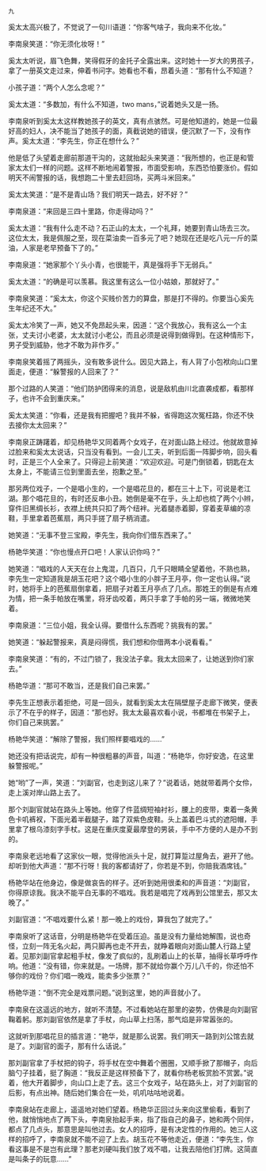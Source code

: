     九 

   奚太太高兴极了，不觉说了一句川语道：“你客气啥子，我向来不化妆。”

   李南泉笑道：“你无须化妆呀！”

   奚太太听说，眉飞色舞，笑得假牙的金托子全露出来。这时她十一岁大的男孩子，拿了一册英文走过来，伸着书问字。她看也不看，昂着头道：“那有什么不知道？

   小孩子道：“两个人怎么念呢？”

   奚太太道：“多数加，有什么不知道，two mans，”说着她头又是一扬。

   李南泉听到奚太太这样教她孩子的英文，真有点骇然。可是他知道的，她是一位最好高的妇人，决不能当了她孩子的面，真截说她的错误，便沉默了一下，没有作声。奚太太道：“李先生，你正在想什么？”

   他是低了头望着走廊前那道干沟的，这就抬起头来笑道：“我所想的，也正是和管家太太们一样的问题。这样不断地闹着警报，市面受影响，东西恐怕要涨价。假如明天不闹警报的话，我想跑二十里去赶回场，买两斗米回来。”

   奚太太笑道：“是不是青山场？我们明天一路去，好不好？”

   李南泉道：“来回是三四十里路，你走得动吗？”

   奚太太道：“我有什么走不动？石正山的太太，一个礼拜，她要到青山场去三次。这位太太，我是佩服之至，现在菜油卖一百多元了吧？她现在还是吃八元一斤的菜油，人家是老早预备下了的。”

   李南泉道：“她家那个丫头小青，也很能干，真是强将手下无弱兵。”

   奚太太道：“的确是可以羡慕。我这里有这么一位小姑娘，那就好了。”

   李南泉笑道：“奚太太，你这个买贱价苦力的算盘，那是打不得的。你要当心奚先生年纪还不大。”

   奚太太冷笑了一声，她又不免昂起头来，因道：“这个我放心，我有这么一个主张，丈夫讨小老婆，太太就讨小老公，而且必须是说得到做得到。在这种情形下，男子受到威胁，他才不敢为非作歹。”

   李南泉笑着摇了两摇头，没有敢多说什么。因见大路上，有人背了小包袱向山口里面走，便道：“躲警报的人回来了？”

   那个过路的人笑道：“他们防护团得来的消息，说是敌机由川北直袭成都，看那样子，也许不会到重庆来。”

   奚太太笑道：“你看，还是我有把握吧？我并不躲，省得跑这次冤枉路，你还不快去接你太太回来？”

   李南泉正踌躇着，却见杨艳华又同着两个女戏子，在对面山路上经过。他就故意掉过脸来和奚太太说话，只当没有看到。一会儿工夫，听到后面一阵脚步响，回头看时，正是三个人全来了。只得迎上前笑道：“欢迎欢迎。可是门倒锁着，钥匙在太太身上，不能请三位到里面去坐，抱歉之至。”

   那另两位戏子，一个是唱小生的，一个是唱花旦的，都在三十上下，可说是老江湖。那个唱花旦的，有时还反串小丑。她倒是毫不在乎，头上却也梳了两个小辫，穿件旧黑绸长衫，衣襟上统共只扣了两个纽袢。光着腿赤着脚，穿着麦草编的凉鞋，手里拿着芭蕉扇，两只手搓了扇子柄消遣。

   她笑道：“无事不登三宝殿，李先生，我向你们借东西来了。”

   杨艳华笑道：“你也慢点开口吧！人家认识你吗？”

   她笑道：“唱戏的人天天在台上鬼混，几百只，几千只眼睛全望着他，不熟也熟，李先生一定知道我是胡玉花吧？这个唱小生的小胖子王月亭，你一定也认得。”说时，她将手上的芭蕉扇倒拿着，把扇子对着王月亭点了几点。那姓王的倒是有点难为情，把一条手帕放在嘴里，将牙齿咬着，两只手拿了手帕的另一端，微微地笑着。

   李南泉道：“三位小姐，我全认得。要借什么东西呢？挑我有的罢。”

   她笑道：“躲起警报来，真是闷得慌，我们想和你借两本小说看看。”

   李南泉笑道：“有的，不过门锁了，我没法子拿。我太太回来了，让她送到你们家去。”

   杨艳华道：“那可不敢当，还是我们自己来罢。”

   李先生正想表示着拒绝，可是一回头，就看到奚太太在隔壁屋子走廊下微笑，便表示了不在乎的样子，因道：“那也好。我太太最喜欢看小说，书都堆在书架子上，你们自己来挑罢。”

   杨艳华笑道：“解除了警报，我们照样要唱戏的……”

   她还没有把话说完，却有一种很粗暴的声音，叫道：“杨艳华，你好安逸，在这里躲警报呢。”

   她“哟”了一声，笑道：“刘副官，也走到这儿来了？”说着话，她就带着两个女伶，走上溪对岸山路上去了。

   那个刘副官就站在路头上等她。他穿了件蓝绸短袖衬衫，腰上的皮带，束着一条黄色卡叽裤衩，下面光着半截腿子，踏了双紫色皮鞋。头上盖着巴斗式的遮阳帽，手里拿了根乌漆刻字手杖。这是在重庆度夏最摩登的男装，手中不方便的人是办不到的。

   李南泉老远地看了这家伙一眼，觉得他派头十足，就打算踅过屋角去，避开了他。却听到他大声道：“那不行呀！我的客都请好了，你若是不到，你赔我酒席钱。”

   杨艳华站在他身边，像是做哀告的样子。还听到她用很柔和的声音道：“刘副官，你得原谅我。我决不能平白无事的不唱戏。我若是唱完了戏再到公馆里去，那又太晚了。”

   刘副官道：“不唱戏要什么紧！那一晚上的戏份，算我包了就完了。”

   李南泉听了这话音，分明是杨艳华在受着压迫。虽是没有力量给她解围，说也奇怪，立刻一阵无名火起，两只脚再也走不开去，就睁着眼向对面山麓人行路上望着。见那刘副官拿起粗手杖，像发了疯似的，乱刷着山上的长草，抽得长草呼呼作响。他道：“没有错，你来就是。一场牌，那不就给你赢个万儿八千的，你还怕不够你的戏份？你们唱一晚戏，能卖多少张票？”

   杨艳华道：“倒不完全是戏票问题。”说到这里，她的声音就小了。

   李南泉在这遥远的地方，就听不清楚。不过看她站在那里的姿势，仿佛是向刘副官鞠着躬。那刘副官依然是拿了手杖，向山草上扫荡，那气焰是非常嚣张的。

   这就听到那唱花旦的插言道：“艳华，就是那么说罢。我们明天一路到刘公馆去就是了。刘副官的面子，那有什么话说。”

   那刘副官拿了手杖把的钩子，将手杖在空中舞着个圈圈，又顺手掀了那帽子，向后脑勺子挂着，挺了胸道：“我反正是这样预备下了，就看你杨老板赏脸不赏罢。”说着，他大开着脚步，向山口上走了去。这三个女戏子，站在路头上，对了刘副官的后影，有点出神。随后她们集合在一处，叽叽咕咕地说着。

   李南泉站在走廊上，遥遥地对她们望着。杨艳华正回过头来向这里偷看，看到了他，就悄悄地点了两下头，李南泉抬起手来，指了指自己的鼻子，她和两个同伴，都点了几点头，那意思是叫他过去。女人的招呼，是有决定性的作用的。她三人这样的招呼了，李南泉就不能不迎了上去。胡玉花不等他走近，便道：“李先生，你看这事是不是岂有此理？那老刘硬叫我们放了戏不唱，让我去陪他们打牌。这简直是叫条子的玩意……”

